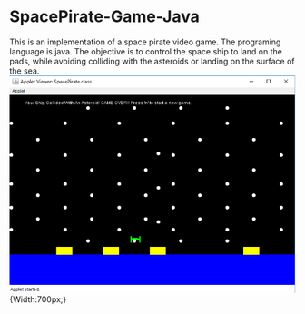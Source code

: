 # SpacePirate-Game-Java
This is an implementation of a space pirate video game. The programing language is java. The objective is to control the space ship to land on the pads, while avoiding colliding with the asteroids or landing on the surface of the sea.  
![SpacePirate Screenshot](SpacePirate.png){Width:700px;}
